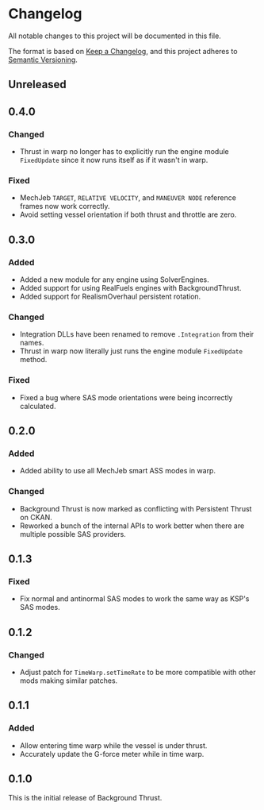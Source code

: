 # Changelog

All notable changes to this project will be documented in this file.

The format is based on [Keep a Changelog](https://keepachangelog.com/en/1.1.0/),
and this project adheres to [Semantic Versioning](https://semver.org/spec/v2.0.0.html).

<!--
Note: Spacedock's markdown doesn't recognize lists using `-`, so make sure to
      use `*` for all list entries.
-->

## Unreleased
## 0.4.0
### Changed
* Thrust in warp no longer has to explicitly run the engine module `FixedUpdate`
  since it now runs itself as if it wasn't in warp.

### Fixed
* MechJeb `TARGET`, `RELATIVE VELOCITY`, and `MANEUVER NODE` reference frames
  now work correctly.
* Avoid setting vessel orientation if both thrust and throttle are zero.

## 0.3.0
### Added
* Added a new module for any engine using SolverEngines.
* Added support for using RealFuels engines with BackgroundThrust.
* Added support for RealismOverhaul persistent rotation.

### Changed
* Integration DLLs have been renamed to remove `.Integration` from their names.
* Thrust in warp now literally just runs the engine module `FixedUpdate` method.

### Fixed
* Fixed a bug where SAS mode orientations were being incorrectly calculated.

## 0.2.0
### Added
* Added ability to use all MechJeb smart ASS modes in warp.

### Changed
* Background Thrust is now marked as conflicting with Persistent Thrust on CKAN.
* Reworked a bunch of the internal APIs to work better when there are multiple
  possible SAS providers.

## 0.1.3
### Fixed
* Fix normal and antinormal SAS modes to work the same way as KSP's SAS modes.

## 0.1.2
### Changed
* Adjust patch for `TimeWarp.setTimeRate` to be more compatible with other mods
  making similar patches.

## 0.1.1
### Added
* Allow entering time warp while the vessel is under thrust.
* Accurately update the G-force meter while in time warp.

## 0.1.0
This is the initial release of Background Thrust.
